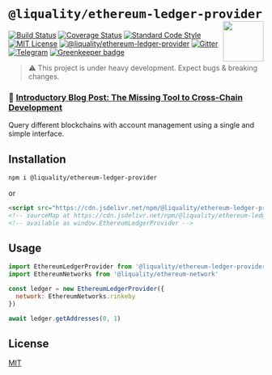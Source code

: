 # `@liquality/ethereum-ledger-provider` <img align="right" src="https://raw.githubusercontent.com/liquality/chainabstractionlayer/master/liquality-logo.png" height="80px" />


[![Build Status](https://travis-ci.com/liquality/chainabstractionlayer.svg?branch=master)](https://travis-ci.com/liquality/chainabstractionlayer)
[![Coverage Status](https://coveralls.io/repos/github/liquality/chainabstractionlayer/badge.svg?branch=master)](https://coveralls.io/github/liquality/chainabstractionlayer?branch=master)
[![Standard Code Style](https://img.shields.io/badge/codestyle-standard-brightgreen.svg)](https://github.com/standard/standard)
[![MIT License](https://img.shields.io/badge/license-MIT-brightgreen.svg)](../../LICENSE.md)
[![@liquality/ethereum-ledger-provider](https://img.shields.io/npm/dt/@liquality/ethereum-ledger-provider.svg)](https://npmjs.com/package/@liquality/ethereum-ledger-provider)
[![Gitter](https://img.shields.io/gitter/room/liquality/Lobby.svg)](https://gitter.im/liquality/Lobby?source=orgpage)
[![Telegram](https://img.shields.io/badge/chat-on%20telegram-blue.svg)](https://t.me/Liquality) [![Greenkeeper badge](https://badges.greenkeeper.io/liquality/chainabstractionlayer.svg)](https://greenkeeper.io/)

> :warning: This project is under heavy development. Expect bugs & breaking changes.

### :pencil: [Introductory Blog Post: The Missing Tool to Cross-Chain Development](https://medium.com/liquality/the-missing-tool-to-cross-chain-development-2ebfe898efa1)


Query different blockchains with account management using a single and simple interface.


## Installation

```bash
npm i @liquality/ethereum-ledger-provider
```

or

```html
<script src="https://cdn.jsdelivr.net/npm/@liquality/ethereum-ledger-provider@0.2.0/dist/ethereum-ledger-provider.min.js"></script>
<!-- sourceMap at https://cdn.jsdelivr.net/npm/@liquality/ethereum-ledger-provider@0.2.0/dist/ethereum-ledger-provider.min.js.map -->
<!-- available as window.EthereumLedgerProvider -->
```


## Usage

```js
import EthereumLedgerProvider from '@liquality/ethereum-ledger-provider'
import EthereumNetworks from '@liquality/ethereum-network'

const ledger = new EthereumLedgerProvider({
  network: EthereumNetworks.rinkeby
})

await ledger.getAddresses(0, 1)
```


## License

[MIT](../../LICENSE.md)
